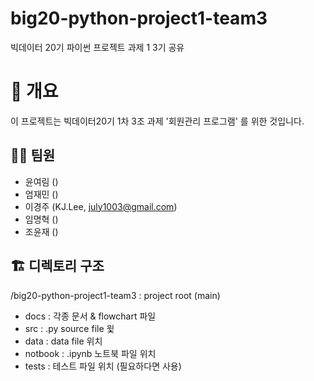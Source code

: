 # big20-python-project1-team3
빅데이터 20기 파이썬 프로젝트 과제 1 3기 공유

# 📌 개요
이 프로젝트는 빅데이터20기 1차 3조 과제 '회원관리 프로그램' 를 위한 것입니다.

## 🧑‍💻 팀원
- 윤여림 ()
- 엄재민 ()
- 이경주 (KJ.Lee, july1003@gmail.com)
- 임명혁 ()
- 조윤재 ()

## 🏗️ 디렉토리 구조
/big20-python-project1-team3 : project root (main)
 - docs : 각종 문서 & flowchart 파일
 - src : .py source file 윛
 - data : data file 위치
 - notbook : .ipynb 노트북 파일 위치
 - tests : 테스트 파일 위치 (필요하다면 사용)



